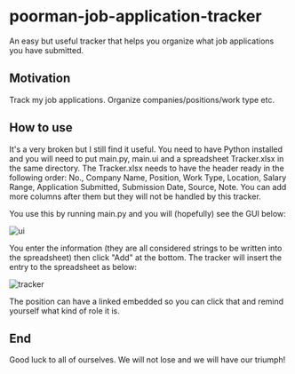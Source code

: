 # poorman-job-application-tracker
An easy but useful tracker that helps you organize what job applications you have submitted.

## Motivation
Track my job applications. Organize companies/positions/work type etc. 


## How to use
It's a very broken but I still find it useful. You need to have Python installed and you will need to put main.py, main.ui and a spreadsheet Tracker.xlsx in the same directory. The Tracker.xlsx needs to have the header ready in the following order: No., Company Name, Position, Work Type, Location, Salary Range, Application Submitted, Submission Date, Source, Note. You can add more columns after them but they will not be handled by this tracker.

You use this by running main.py and you will (hopefully) see the GUI below:

![ui](https://user-images.githubusercontent.com/20996015/218830877-d311c144-0f96-4244-8afb-bc121811bbbf.JPG)

You enter the information (they are all considered strings to be written into the spreadsheet) then click "Add" at the bottom. The tracker will insert the entry to the spreadsheet as below:

![tracker](https://user-images.githubusercontent.com/20996015/218832077-2da17ccb-0eaf-4b58-b268-d74db19cce40.JPG)

The position can have a linked embedded so you can click that and remind yourself what kind of role it is.


## End
Good luck to all of ourselves. We will not lose and we will have our triumph!
